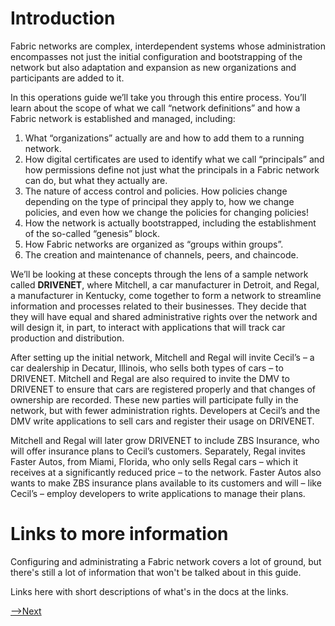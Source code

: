 # Introduction


Fabric networks are complex, interdependent systems whose administration encompasses not just the initial configuration and bootstrapping of the network but also adaptation and expansion as new organizations and participants are added to it.

In this operations guide we’ll take you through this entire process. You’ll learn about the scope of what we call “network definitions” and how a Fabric network is established and managed, including:

1.	What “organizations” actually are and how to add them to a running network.
2.	How digital certificates are used to identify what we call “principals” and how permissions define not just what the principals in a Fabric network can do, but what they actually are.
3.	The nature of access control and policies. How policies change depending on the type of principal they apply to, how we change policies, and even how we change the policies for changing policies!
4.	How the network is actually bootstrapped, including the establishment of the so-called “genesis” block.
5.	How Fabric networks are organized as “groups within groups”.
6.	The creation and maintenance of channels, peers, and chaincode.

We’ll be looking at these concepts through the lens of a sample network called **DRIVENET**, where Mitchell, a car manufacturer in Detroit, and Regal, a manufacturer in Kentucky, come together to form a network to streamline information and processes related to their businesses. They decide that they will have equal and shared administrative rights over the network and will design it, in part, to interact with applications that will track car production and distribution.

After setting up the initial network, Mitchell and Regal will invite Cecil’s – a car dealership in Decatur, Illinois, who sells both types of cars – to DRIVENET. Mitchell and Regal are also required to invite the DMV to DRIVENET to ensure that cars are registered properly and that changes of ownership are recorded. These new parties will participate fully in the network, but with fewer administration rights. Developers at Cecil’s and the DMV write applications to sell cars and register their usage on DRIVENET.


Mitchell and Regal will later grow DRIVENET to include ZBS Insurance, who will offer insurance plans to Cecil’s customers. Separately, Regal invites Faster Autos, from Miami, Florida, who only sells Regal cars – which it receives at a significantly reduced price – to the network. Faster Autos also wants to make ZBS insurance plans available to its customers and will – like Cecil’s – employ developers to write applications to manage their plans.

# Links to more information

Configuring and administrating a Fabric network covers a lot of ground, but there's still a lot of information that won't be talked about in this guide.

Links here with short descriptions of what's in the docs at the links. 











[-->Next](./TheNetworkDefinition.md)
